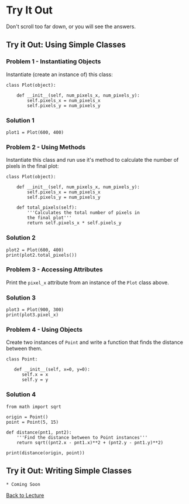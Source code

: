 # Try It Out

Don't scroll too far down, or you will see the answers.

## Try it Out: Using Simple Classes

### Problem 1 - Instantiating Objects

Instantiate (create an instance of) this class:

    class Plot(object):
    
        def __init__(self, num_pixels_x, num_pixels_y):
            self.pixels_x = num_pixels_x
            self.pixels_y = num_pixels_y

### Solution 1

    plot1 = Plot(600, 400)

### Problem 2 - Using Methods

Instantiate this class and run use it's method to calculate the number of pixels in the final plot:

    class Plot(object):
    
        def __init__(self, num_pixels_x, num_pixels_y):
            self.pixels_x = num_pixels_x
            self.pixels_y = num_pixels_y

        def total_pixels(self):
            '''Calculates the total number of pixels in
            the final plot'''
            return self.pixels_x * self.pixels_y

### Solution 2

    plot2 = Plot(600, 400)
    print(plot2.total_pixels())

### Problem 3 - Accessing Attributes

Print the `pixel_x` attribute from an instance of the `Plot` class above.

### Solution 3

    plot3 = Plot(900, 300)
    print(plot3.pixel_x)

### Problem 4 - Using Objects

Create two instances of `Point` and write a function that finds the distance between them.

    class Point:
    
       def __init__(self, x=0, y=0):
          self.x = x
          self.y = y

### Solution 4

    from math import sqrt
    
    origin = Point()
    point = Point(5, 15)
    
    def distance(pnt1, pnt2):
        '''Find the distance between to Point instances'''
        return sqrt((pnt2.x - pnt1.x)**2 + (pnt2.y - pnt1.y)**2)
    
    print(distance(origin, point))

## Try it Out: Writing Simple Classes

    * Coming Soon
        

[Back to Lecture](lecture_06.md)
